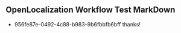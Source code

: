 ## OpenLocalization Workflow Test MarkDown

* 956fe87e-0492-4c88-b983-9b6fbbfb6bff 
thanks!



<!--HONumber=Jan16_HO2-->
